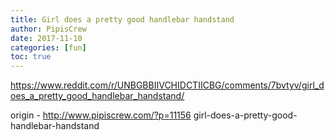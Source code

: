 ```yaml
---
title: Girl does a pretty good handlebar handstand
author: PipisCrew
date: 2017-11-10
categories: [fun]
toc: true
---
```


https://www.reddit.com/r/UNBGBBIIVCHIDCTIICBG/comments/7bvtyv/girl_does_a_pretty_good_handlebar_handstand/

origin - http://www.pipiscrew.com/?p=11156 girl-does-a-pretty-good-handlebar-handstand